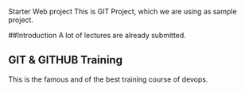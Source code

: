 Starter Web project
This is GIT Project, which we are using as sample project.

##Introduction
A lot of lectures are already submitted.

## GIT & GITHUB Training
This is the famous and of the best training course of devops.